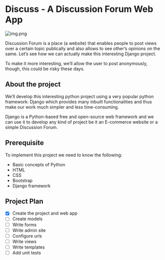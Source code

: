 # Discuss - A Discussion Forum Web App

![img.png](img.png)

Discussion Forum is a place (a website) that enables people to post views 
over a certain topic publically and also allows to see other’s opinions on 
the same. Let’s see how we can actually make this interesting Django project.

To make it more interesting, we’ll allow the user to post anonymously, 
though, this could be risky these days.

## About the project

We’ll develop this interesting python project using a very popular python 
framework: Django which provides many inbuilt functionalities and thus make 
our work much simpler and less time-consuming.

Django is a Python-based free and open-source web framework and we can use 
it to develop any kind of project be it an E-commerce website or a simple 
Discussion Forum.

## Prerequisite

To implement this project we need to know the following:

- Basic concepts of Python
- HTML
- CSS
- Bootstrap
- Django framework

## Project Plan

- [x] Create the project and web app
- [ ] Create models
- [ ] Write forms
- [ ] Write admin site
- [ ] Configure urls
- [ ] Write views
- [ ] Write templates
- [ ] Add unit tests
